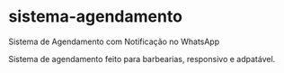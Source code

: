 # sistema-agendamento
Sistema de Agendamento com Notificação no WhatsApp


Sistema de agendamento feito para barbearias, responsivo e adpatável.
